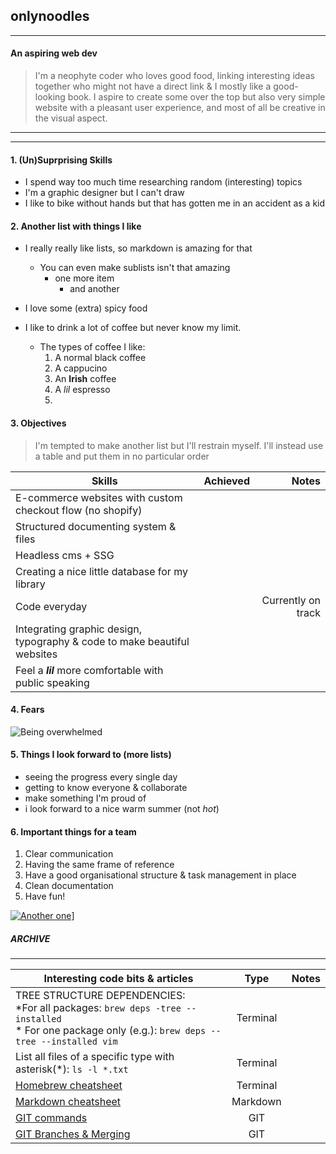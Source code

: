## **onlynoodles**

---
#### An aspiring web dev

> I'm a neophyte coder who loves good food, linking interesting ideas together who might not have a direct link & I mostly like a good-looking book. I aspire to create some over the top but also very simple website with a pleasant user experience, and most of all be creative in the visual aspect.

---
---

#### 1. (Un)Suprprising Skills
- I spend way too much time researching random (interesting) topics
- I'm a graphic designer but I can't draw
- I like to bike without hands but that has gotten me in an accident as a kid

#### 2. Another list with things I like
- I really really like lists, so markdown is amazing for that
    - You can even make sublists isn't that amazing
        - one more item
            - and another
    
- I love some (extra) spicy food
- I like to drink a lot of coffee but never know my limit.
    - The types of coffee I like:
        1. A normal black coffee
        2. A cappucino
        3. An **Irish** coffee
        4. A *lil* espresso
        5. 

#### 3. Objectives

>I'm tempted to make another list but I'll restrain myself. I'll instead use a table and put them in no particular order
  

| **Skills** | Achieved|Notes|
|----|:---:|---:|
|E-commerce websites with custom checkout flow (no shopify) |||
|Structured documenting system & files |||
|Headless cms + SSG |||
|Creating a nice little database for my library|||
|Code everyday ||Currently on track|
|Integrating graphic design, typography & code to make beautiful websites|||
|Feel a ***lil*** more comfortable with public speaking|||

#### 4. Fears

![Being overwhelmed](https://media.tenor.com/OVNOwVWNLMcAAAAC/ghibli-feels.gif)

#### 5. Things I look forward to (more lists)

- seeing the progress every single day
- getting to know everyone & collaborate
- make something I'm proud of
- i look forward to a nice warm summer (not *hot*)

#### 6. Important things for a team

1. Clear communication
2. Having the same frame of reference
3. Have a good organisational structure & task management in place 
4. Clean documentation
5. Have fun!

[![Another one](https://media.tenor.com/P3t-DfzWs1oAAAAC/ghost-in-the-shell.gif)](https://www.google.com/)]
##### ARCHIVE
___

| **Interesting code bits & articles** | Type | Notes |
|----|:---:|---:|
| TREE STRUCTURE DEPENDENCIES:<br> *For all packages: `brew deps -tree --installed` <br> * For one package only (e.g.): `brew deps --tree --installed vim` | Terminal||
| List all files of a specific type with asterisk(*): `ls -l *.txt` | Terminal ||
| [Homebrew cheatsheet](https://devhints.io/homebrew)| Terminal ||
|[Markdown cheatsheet](https://www.markdownguide.org/cheat-sheet/)| Markdown ||
|[GIT commands](https://git-scm.com/docs)| GIT ||
|[GIT Branches & Merging](https://www.youtube.com/watch?v=Q1kHG842HoI)|GIT||



    


    
    
